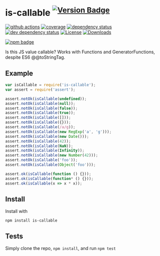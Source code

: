 # is-callable <sup>[![Version Badge][2]][1]</sup>

[![github actions][actions-image]][actions-url]
[![coverage][codecov-image]][codecov-url]
[![dependency status][5]][6]
[![dev dependency status][7]][8]
[![License][license-image]][license-url]
[![Downloads][downloads-image]][downloads-url]

[![npm badge][11]][1]

Is this JS value callable? Works with Functions and GeneratorFunctions, despite ES6 @@toStringTag.

## Example

```js
var isCallable = require('is-callable');
var assert = require('assert');

assert.notOk(isCallable(undefined));
assert.notOk(isCallable(null));
assert.notOk(isCallable(false));
assert.notOk(isCallable(true));
assert.notOk(isCallable([]));
assert.notOk(isCallable({}));
assert.notOk(isCallable(/a/g));
assert.notOk(isCallable(new RegExp('a', 'g')));
assert.notOk(isCallable(new Date()));
assert.notOk(isCallable(42));
assert.notOk(isCallable(NaN));
assert.notOk(isCallable(Infinity));
assert.notOk(isCallable(new Number(42)));
assert.notOk(isCallable('foo'));
assert.notOk(isCallable(Object('foo')));

assert.ok(isCallable(function () {}));
assert.ok(isCallable(function* () {}));
assert.ok(isCallable(x => x * x));
```

## Install

Install with

```
npm install is-callable
```

## Tests

Simply clone the repo, `npm install`, and run `npm test`

[1]: https://npmjs.org/package/is-callable

[2]: https://versionbadg.es/inspect-js/is-callable.svg

[5]: https://david-dm.org/inspect-js/is-callable.svg

[6]: https://david-dm.org/inspect-js/is-callable

[7]: https://david-dm.org/inspect-js/is-callable/dev-status.svg

[8]: https://david-dm.org/inspect-js/is-callable#info=devDependencies

[11]: https://nodei.co/npm/is-callable.png?downloads=true&stars=true

[license-image]: https://img.shields.io/npm/l/is-callable.svg

[license-url]: LICENSE

[downloads-image]: https://img.shields.io/npm/dm/is-callable.svg

[downloads-url]: https://npm-stat.com/charts.html?package=is-callable

[codecov-image]: https://codecov.io/gh/inspect-js/is-callable/branch/main/graphs/badge.svg

[codecov-url]: https://app.codecov.io/gh/inspect-js/is-callable/

[actions-image]: https://img.shields.io/endpoint?url=https://github-actions-badge-u3jn4tfpocch.runkit.sh/inspect-js/is-callable

[actions-url]: https://github.com/inspect-js/is-callable/actions
